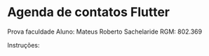 # Agenda de contatos Flutter
 Prova faculdade
 Aluno: Mateus Roberto Sachelaride
 RGM: 802.369

 Instruções:
